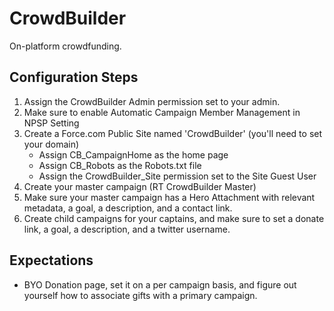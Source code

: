 # CrowdBuilder

On-platform crowdfunding.

## Configuration Steps
1) Assign the CrowdBuilder Admin permission set to your admin.
2) Make sure to enable Automatic Campaign Member Management in NPSP Setting
3) Create a Force.com Public Site named 'CrowdBuilder' (you'll need to set your domain)
   - Assign CB_CampaignHome as the home page
   - Assign CB_Robots as the Robots.txt file
   - Assign the CrowdBuilder_Site permission set to the Site Guest User
4) Create your master campaign (RT CrowdBuilder Master)
5) Make sure your master campaign has a Hero Attachment with relevant metadata, a goal, a description, and a contact link.
6) Create child campaigns for your captains, and make sure to set a donate link, a goal, a description, and a twitter username.

## Expectations
- BYO Donation page, set it on a per campaign basis, and figure out yourself how to associate gifts with a primary campaign.  
